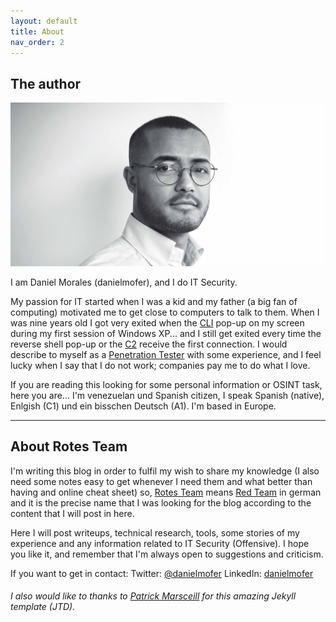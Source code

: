 ```yaml
---
layout: default
title: About
nav_order: 2
---
```


## The author

<img src="/assets/images/danielmofer.jpg">

I am Daniel Morales (danielmofer), and I do IT Security.

My passion for IT started when I was a kid and my father (a big fan of computing) motivated me to get close to computers to talk to them.
When I was nine years old I got very exited when the [CLI](https://en.wikipedia.org/wiki/Command-line_interface) pop-up on my screen during my first session of Windows XP... and I still get exited every time the reverse shell pop-up or the [C2](https://en.wikipedia.org/wiki/Command_and_control) receive the first connection. I would describe to myself as a [Penetration Tester](https://en.wikipedia.org/wiki/Penetration_test) with some experience, and I feel lucky when I say that I do not work; companies pay me to do what I love.

If you are reading this looking for some personal information or OSINT task, here you are... I'm venezuelan und Spanish citizen, I speak Spanish (native), Enlgish (C1) und ein bisschen Deutsch (A1). I'm based in Europe.

---

## About Rotes Team

I'm writing this blog in order to fulfil my wish to share my knowledge (I also need some notes easy to get whenever I need them and what better than having and online cheat sheet) so, [Rotes Team](https://de.wikipedia.org/wiki/Red_Team) means [Red Team](https://en.wikipedia.org/wiki/Red_team) in german and it is the precise name that I was looking for the blog according to the content that I will post in here.

Here I will post writeups, technical research, tools, some stories of my experience and any information related to IT Security (Offensive). I hope you like it, and remember that I'm always open to suggestions and criticism.

If you want to get in contact:
Twitter: [@danielmofer](https://twitter.com/danielmofer)
LinkedIn: [danielmofer](https://www.linkedin.com/in/danielmofer)



###### I also would like to thanks to [Patrick Marsceill](https://www.thismodernweb.com) for this amazing Jekyll template (JTD).
